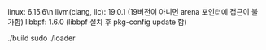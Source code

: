 linux: 6.15.6\n
llvm(clang, llc): 19.0.1 (19버전이 아니면 arena 포인터에 접근이 불가함)
libbpf: 1.6.0 (libbpf 설치 후 pkg-config update 함)

./build
sudo ./loader
